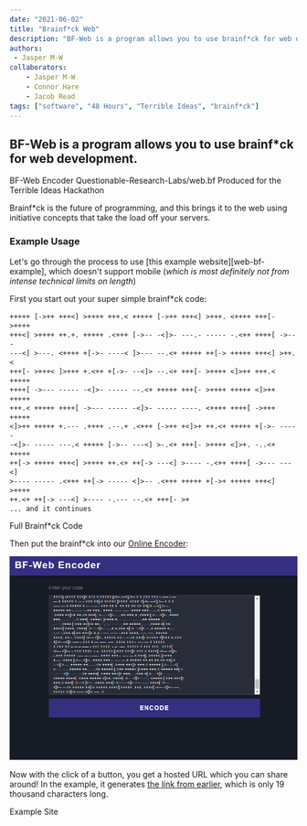```yaml
---
date: "2021-06-02"
title: "Brainf*ck Web"
description: "BF-Web is a program allows you to use brainf*ck for web development"
authors:
 - Jasper M-W
collaborators:
    - Jasper M-W
    - Connor Hare
    - Jacob Read
tags: ["software", "48 Hours", "Terrible Ideas", "brainf*ck"]
---
```


<script lang="ts">
    import MarkdownLink from "$md/MarkdownLink.svelte";
    import examplePageLink from "./examplePageLink.txt?raw";
</script>

## BF-Web is a program allows you to use brainf*ck for web development.

<MarkdownLink href="https://bf-web.qrl.nz/" color="#342e7e">BF-Web Encoder</MarkdownLink>
<MarkdownLink href="https://github.com/Questionable-Research-Labs/web.bf">Questionable-Research-Labs/web.bf</MarkdownLink>
<MarkdownLink href="https://terriblehack.com/">Produced for the Terrible Ideas Hackathon</MarkdownLink>


Brainf*ck is the future of programming, and this brings it to the web using initiative concepts that take the load off your servers.

### Example Usage

Let's go through the process to use [this example website][web-bf-example], which doesn't support mobile (*which is most definitely not from intense technical limits on length*)

First you start out your super simple brainf*ck code:

```brainfuck
+++++ [->++ +++<] >++++ +++.< +++++ [->++ +++<] >+++. <++++ +++[- >++++
+++<] >++++ ++.+. +++++ .<+++ [->-- -<]>- ---.- ----- -.<++ ++++[ ->---
---<] >---. <++++ +[->- ----< ]>--- --.<+ +++++ ++[-> +++++ +++<] >++.<
+++[- >+++< ]>+++ +.<++ +[->- --<]> --.<+ +++[- >++++ <]>++ +++.< +++++
++++[ ->--- ----- -<]>- ----- --.<+ +++++ +++[- >++++ +++++ <]>++ +++++
+++.< +++++ ++++[ ->--- ----- -<]>- ----- ----. <++++ ++++[ ->+++ +++++
<]>++ +++++ +.--- .++++ .--.+ .<+++ [->++ +<]>+ ++.<+ +++++ +[->- -----
-<]>- ----- ---.< +++++ [->-- ---<] >-.<+ +++[- >++++ <]>+. -..<+ +++++
++[-> +++++ +++<] >++++ ++.<+ ++[-> ---<] >---- -.<++ ++++[ ->--- ---<]
>---- ----- .<+++ ++[-> ----- <]>-- .<+++ +++++ +[->+ +++++ +++<] >++++
++.<+ ++[-> ---<] >---- -.--- --.<+ +++[- >+
... and it continues
```
<MarkdownLink href="https://gist.github.com/Fallstop/41297649a5a2880e834e08450dd73e82">Full Brainf*ck Code</MarkdownLink>



Then put the brainf*ck into our [Online Encoder](https://bf-web.qrl.nz/):

![Brainf*ck in simple encoder](./exanple_encoder.png)

Now with the click of a button, you get a hosted URL which you can share around! In the example, it generates [the link from earlier]({examplePageLink}), which is only 19 thousand characters long.


<MarkdownLink color="#342e7e" href={examplePageLink}>
Example Site
</MarkdownLink>

